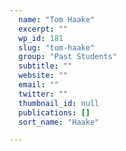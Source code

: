 ```yaml
---
  name: "Tom Haake"
  excerpt: ""
  wp_id: 181
  slug: "tom-haake"
  group: "Past Students"
  subtitle: ""
  website: ""
  email: ""
  twitter: ""
  thumbnail_id: null
  publications: []
  sort_name: "Haake"

---
```

